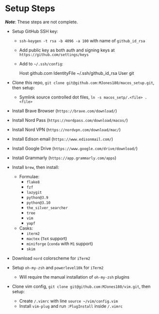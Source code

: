 # Setup Steps

***Note***: These steps are not complete.

- Setup GitHub SSH key:
    - `ssh-keygen -t rsa -b 4096 -a 100` with name of `github_id_rsa`
    - Add public key as both auth and signing keys at `https://github.com/settings/keys`
    - Add to `~/.ssh/config`:

        Host github.com
            IdentityFile ~/.ssh/github_id_rsa
            User git

- Clone this repo, `git clone git@github.com:MJones180/macos_setup.git`, then setup:
    - Symlink source controlled dot files, `ln -s macos_setp/.<file> .<file>`
- Install Brave Browser (`https://brave.com/download/`)
- Install Nord Pass (`https://nordpass.com/download/macos/`)
- Install Nord VPN (`https://nordvpn.com/download/mac/`)
- Install Edison email (`https://www.edisonmail.com/`)
- Install Google Drive (`https://www.google.com/drive/download/`)
- Install Grammarly (`https://app.grammarly.com/apps`)
- Install `brew`, then install:
    - Formulae:
        - `flake8`
        - `fzf`
        - `lazygit`
        - `python@3.9`
        - `python@3.10`
        - `the_silver_searcher`
        - `tree`
        - `vim`
        - `yapf`
    - Casks:
        - `iterm2`
        - `mactex` (`TeX` support)
        - `miniforge` (`conda` with `M1` support)
        - `skim`
- Download `nord` colorscheme for `iTerm2`
- Setup `oh-my-zsh` and `powerlevel10k` for `iTerm2`
    - Will require the manual installation of `oh-my-zsh` plugins
- Clone vim config, `git clone git@github.com:MJones180/vim.git`, then setup:
    - Create `/.vimrc` with line `source ~/vim/config.vim`
    - Install `vim-plug` and run `:PlugInstall` inside `/.vimrc`
